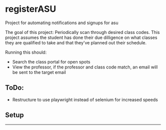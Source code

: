 # registerASU
Project for automating notifications and signups for asu

The goal of this project:
Periodically scan through desired class codes. This project assumes the student has done their due dilligence on what classes they are qualified to take and that they've planned out their schedule.

Running this should:
- Search the class portal for open spots
- View the professor, if the professor and class code match, an email will be sent to the target email

## ToDo:
- Restructure to use playwright instead of selenium for increased speeds

## Setup
---